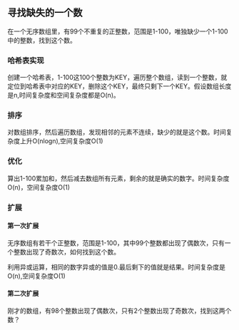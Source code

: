 ## 寻找缺失的一个数

在一个无序数组里，有99个不重复的正整数，范围是1-100，唯独缺少一个1-100中的整数，找到这个数。

### 哈希表实现

创建一个哈希表，1-100这100个整数为KEY，遍历整个数组，读到一个整数，就定位到哈希表中对应的KEY，删除这个KEY，最终只剩下一个KEY。假设数组长度是n,时间复杂度和空间复杂度都是O(n)。

### 排序

​	对数组排序，然后遍历数组，发现相邻的元素不连续，缺少的就是这个数。时间复杂度上升O(nlogn),空间复杂度O(1)

### 优化

算出1-100累加和，然后减去数组所有元素，剩余的就是确实的数字。时间复杂度O(n)，空间复杂度O(1)



### 扩展

#### 第一次扩展

​	无序数组有若干个正整数，范围是1-100，其中99个整数都出现了偶数次，只有一个整数出现了奇数次，如何找到这个数。

​	利用异或运算，相同的数字异或的值是0.最后剩下的值就是结果。时间复杂度是O(n),空间复杂度O(1)

#### 第二次扩展

​	刚才的数组，有98个整数出现了偶数次，只有2个整数出现了奇数次，找到这两个数？

​	